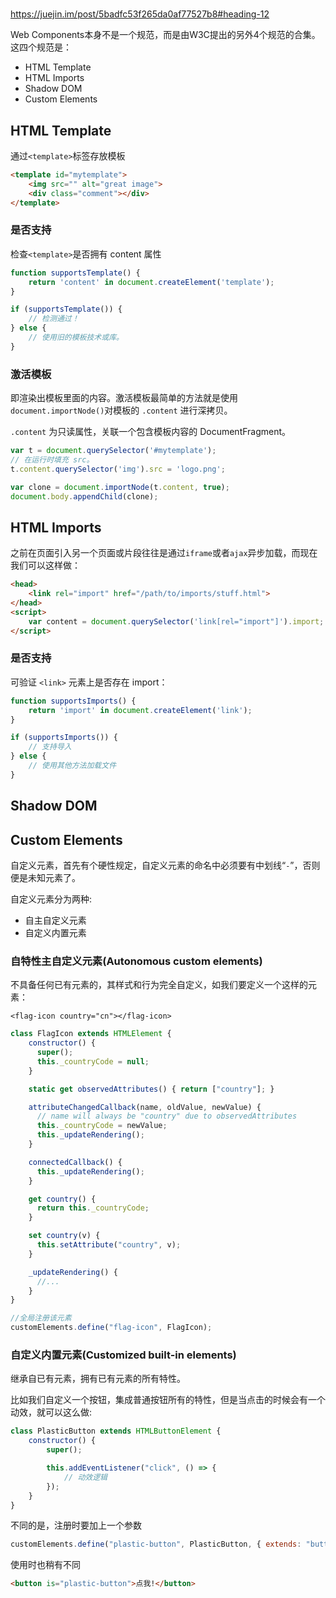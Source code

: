 #

<https://juejin.im/post/5badfc53f265da0af77527b8#heading-12>

Web Components本身不是一个规范，而是由W3C提出的另外4个规范的合集。这四个规范是：

- HTML Template
- HTML Imports
- Shadow DOM
- Custom Elements

## HTML Template

通过`<template>`标签存放模板

```html
<template id="mytemplate">
    <img src="" alt="great image">
    <div class="comment"></div>
</template>
```

### 是否支持

检查`<template>`是否拥有 content 属性

```js
function supportsTemplate() {
    return 'content' in document.createElement('template');
}

if (supportsTemplate()) {
    // 检测通过！
} else {
    // 使用旧的模板技术或库。
}
```

### 激活模板

即渲染出模板里面的内容。激活模板最简单的方法就是使用 `document.importNode()`对模板的 `.content` 进行深拷贝。

`.content` 为只读属性，关联一个包含模板内容的 DocumentFragment。

```js
var t = document.querySelector('#mytemplate');
// 在运行时填充 src。
t.content.querySelector('img').src = 'logo.png';

var clone = document.importNode(t.content, true);
document.body.appendChild(clone);
```

## HTML Imports

之前在页面引入另一个页面或片段往往是通过`iframe`或者`ajax`异步加载，而现在我们可以这样做：

```html
<head>
    <link rel="import" href="/path/to/imports/stuff.html">
</head>
<script>
    var content = document.querySelector('link[rel="import"]').import;
</script>
```

### 是否支持

可验证 `<link>` 元素上是否存在 import：

```js
function supportsImports() {
    return 'import' in document.createElement('link');
}

if (supportsImports()) {
    // 支持导入
} else {
    // 使用其他方法加载文件
}
```

## Shadow DOM

## Custom Elements

自定义元素，首先有个硬性规定，自定义元素的命名中必须要有中划线“`-`”，否则便是未知元素了。

自定义元素分为两种:

- 自主自定义元素
- 自定义内置元素

### 自特性主自定义元素(Autonomous custom elements)

不具备任何已有元素的，其样式和行为完全自定义，如我们要定义一个这样的元素：

`<flag-icon country="cn"></flag-icon>`

```js
class FlagIcon extends HTMLElement {
    constructor() {
      super();
      this._countryCode = null;
    }

    static get observedAttributes() { return ["country"]; }

    attributeChangedCallback(name, oldValue, newValue) {
      // name will always be "country" due to observedAttributes
      this._countryCode = newValue;
      this._updateRendering();
    }

    connectedCallback() {
      this._updateRendering();
    }

    get country() {
      return this._countryCode;
    }

    set country(v) {
      this.setAttribute("country", v);
    }

    _updateRendering() {
      //...
    }
}

//全局注册该元素
customElements.define("flag-icon", FlagIcon);
```

### 自定义内置元素(Customized built-in elements)

继承自已有元素，拥有已有元素的所有特性。

比如我们自定义一个按钮，集成普通按钮所有的特性，但是当点击的时候会有一个动效，就可以这么做:

```js
class PlasticButton extends HTMLButtonElement {
    constructor() {
        super();

        this.addEventListener("click", () => {
            // 动效逻辑
        });
    }
}
```

不同的是，注册时要加上一个参数

```js
customElements.define("plastic-button", PlasticButton, { extends: "button" });

```

使用时也稍有不同

```html
<button is="plastic-button">点我!</button>
```